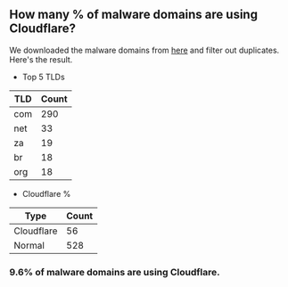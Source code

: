 ## How many % of malware domains are using Cloudflare?


We downloaded the malware domains from [here](https://urlhaus.abuse.ch) and filter out duplicates.
Here's the result.


[//]: # (start replacement)


- Top 5 TLDs

| TLD | Count |
| --- | --- |
| com | 290 |
| net | 33 |
| za | 19 |
| br | 18 |
| org | 18 |


- Cloudflare %

| Type | Count |
| --- | --- |
| Cloudflare | 56 |
| Normal | 528 |


### 9.6% of malware domains are using Cloudflare.